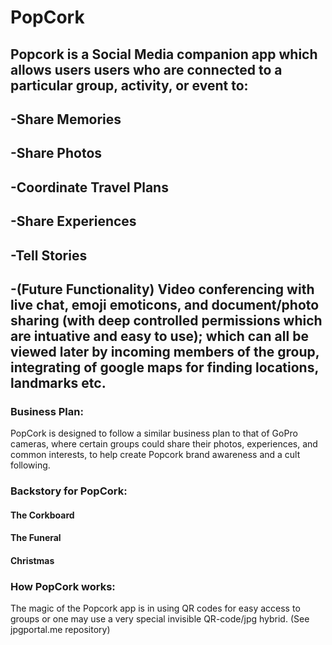 # PopCork
## Popcork is a Social Media companion app which allows users users who are connected to a particular group, activity, or event to:
## -Share Memories
## -Share Photos
## -Coordinate Travel Plans
## -Share Experiences
## -Tell Stories
## -(Future Functionality) Video conferencing with live chat, emoji emoticons, and document/photo sharing (with deep controlled permissions which are intuative and easy to use); which can all be viewed later by incoming members of the group, integrating of google maps for finding locations, landmarks etc.
### Business Plan:
<p>PopCork is designed to follow a similar business plan to that of GoPro cameras, where certain groups  
  could share their photos, experiences, and common interests, to help create Popcork brand awareness and a cult following.</p>
  
### Backstory for PopCork:
#### The Corkboard
#### The Funeral
#### Christmas

### How PopCork works:
<p>The magic of the Popcork app is in using QR codes for easy access to groups or one may use a very  
  special invisible QR-code/jpg hybrid. (See jpgportal.me repository) </p>

